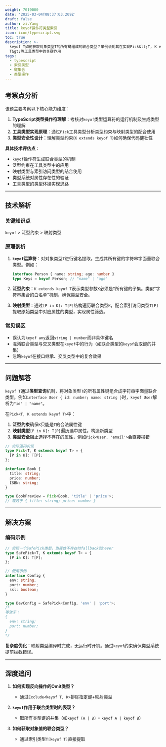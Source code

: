 ```yaml
---
weight: 7019000
date: '2025-03-04T08:37:03.209Z'
draft: false
author: zi.Yang
title: keyof操作符类型索引
icon: icon/typescript.svg
toc: true
description: >-
  keyof T如何获取对象类型T的所有键组成的联合类型？举例说明其在实现Pick&lt;T, K extends keyof
  T&gt;等工具类型中的关键作用
tags:
  - typescript
  - 索引类型
  - 键集合
  - 类型操作
---
```


## 考察点分析

该题主要考察以下核心能力维度：

1. **TypeScript类型操作符理解**：考核对`keyof`类型运算符的运行机制及生成类型的理解
2. **工具类型实现原理**：通过`Pick`工具类型分析类型约束与映射类型的配合使用
3. **类型安全性设计**：理解类型约束(`K extends keyof T`)如何确保代码健壮性

**具体技术评估点**：

- `keyof`操作符生成联合类型的机制
- 泛型约束在工具类型中的应用
- 映射类型与索引访问类型的结合使用
- 类型系统对属性存在性的验证
- 工具类型的类型体操实现思路

---

## 技术解析

### 关键知识点

`keyof` > 泛型约束 > 映射类型

### 原理剖析

1. **`keyof`运算符**：对对象类型`T`进行键名提取，生成其所有键的字符串字面量联合类型。例如：

   ```typescript
   interface Person { name: string; age: number }
   type Keys = keyof Person; // "name" | "age"
   ```

2. **泛型约束**：`K extends keyof T`表示类型参数`K`必须是`T`所有键的子集。类似"字符串集合的白名单"机制，确保类型安全。

3. **映射类型**：通过`[P in K]: T[P]`结构遍历联合类型`K`，配合索引访问类型`T[P]`提取原始类型中对应属性的类型，实现属性筛选。

### 常见误区

- 误认为`keyof any`返回`string | number`而非具体键名
- 混淆联合类型与交叉类型在`keyof`中的行为（如联合类型的`keyof`会取键的并集）
- 忽略`keyof`在接口继承、交叉类型中的复合效果

---

## 问题解答

`keyof T`通过**类型查询**机制，将对象类型`T`的所有属性键组合成字符串字面量联合类型。例如`interface User { id: number; name: string }`时，`keyof User`解析为`"id" | "name"`。

在`Pick<T, K extends keyof T>`中：

1. **泛型约束**确保`K`只能是`T`的合法属性键
2. **映射类型**`[P in K]: T[P]`遍历选中属性，构造新类型
3. **类型安全**阻止选择不存在的属性，例如`Pick<User, 'email'>`会直接报错

```typescript
// 实际源码实现
type Pick<T, K extends keyof T> = {
  [P in K]: T[P];
};

interface Book {
  title: string;
  price: number;
  ISBN: string;
}

type BookPreview = Pick<Book, 'title' | 'price'>; 
// 等效于 { title: string; price: number }
```

---

## 解决方案

### 编码示例

```typescript
// 实现一个SafePick类型，当属性不存在时fallback到never
type SafePick<T, K extends keyof T> = {
  [P in K]: T[P];
};

// 使用示例
interface Config {
  env: string;
  port: number;
  ssl: boolean;
}

type DevConfig = SafePick<Config, 'env' | 'port'>;
/* 
等效于：
{
  env: string;
  port: number;
}
*/
```

**复杂度优化**：映射类型编译时完成，无运行时开销。通过`keyof`约束确保类型系统提前拦截错误。

---

## 深度追问

1. **如何实现反向操作的Omit类型？**
   - 通过`Exclude<keyof T, K>`排除指定键+映射类型

2. **`keyof`作用于联合类型时的表现？**
   - 取所有类型键的并集（如`keyof (A | B)` = `keyof A | keyof B`）

3. **如何获取对象值的联合类型？**
   - 通过索引类型`T[keyof T]`直接提取
